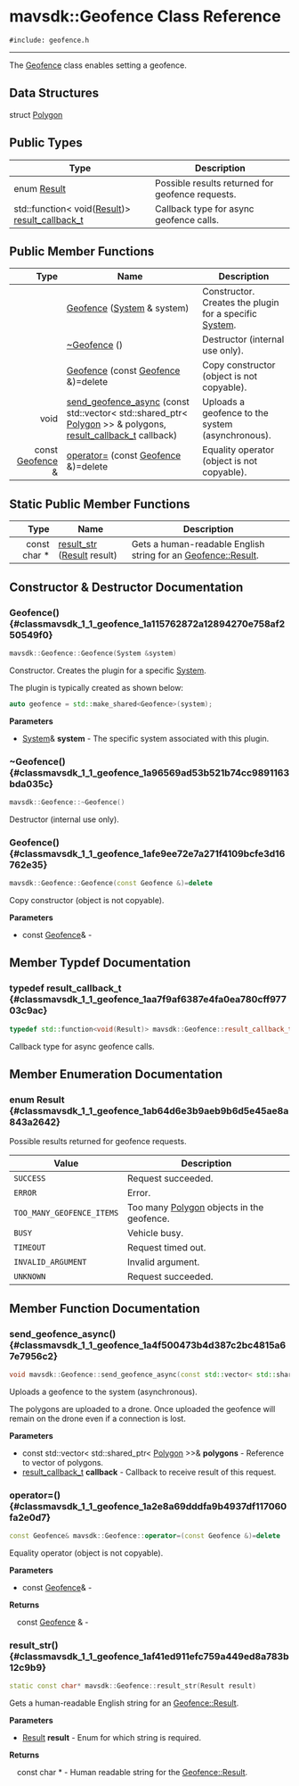 # mavsdk::Geofence Class Reference
`#include: geofence.h`

----


The [Geofence](classmavsdk_1_1_geofence.md) class enables setting a geofence. 


## Data Structures


struct [Polygon](structmavsdk_1_1_geofence_1_1_polygon.md)

## Public Types


Type | Description
--- | ---
enum [Result](#classmavsdk_1_1_geofence_1ab64d6e3b9aeb9b6d5e45ae8a843a2642) | Possible results returned for geofence requests.
std::function< void([Result](classmavsdk_1_1_geofence.md#classmavsdk_1_1_geofence_1ab64d6e3b9aeb9b6d5e45ae8a843a2642))> [result_callback_t](#classmavsdk_1_1_geofence_1aa7f9af6387e4fa0ea780cff97703c9ac) | Callback type for async geofence calls.

## Public Member Functions


Type | Name | Description
---: | --- | ---
&nbsp; | [Geofence](#classmavsdk_1_1_geofence_1a115762872a12894270e758af250549f0) ([System](classmavsdk_1_1_system.md) & system) | Constructor. Creates the plugin for a specific [System](classmavsdk_1_1_system.md).
&nbsp; | [~Geofence](#classmavsdk_1_1_geofence_1a96569ad53b521b74cc9891163bda035c) () | Destructor (internal use only).
&nbsp; | [Geofence](#classmavsdk_1_1_geofence_1afe9ee72e7a271f4109bcfe3d16762e35) (const [Geofence](classmavsdk_1_1_geofence.md) &)=delete | Copy constructor (object is not copyable).
void | [send_geofence_async](#classmavsdk_1_1_geofence_1a4f500473b4d387c2bc4815a67e7956c2) (const std::vector< std::shared_ptr< [Polygon](structmavsdk_1_1_geofence_1_1_polygon.md) >> & polygons, [result_callback_t](classmavsdk_1_1_geofence.md#classmavsdk_1_1_geofence_1aa7f9af6387e4fa0ea780cff97703c9ac) callback) | Uploads a geofence to the system (asynchronous).
const [Geofence](classmavsdk_1_1_geofence.md) & | [operator=](#classmavsdk_1_1_geofence_1a2e8a69dddfa9b4937df117060fa2e0d7) (const [Geofence](classmavsdk_1_1_geofence.md) &)=delete | Equality operator (object is not copyable).

## Static Public Member Functions


Type | Name | Description
---: | --- | ---
const char * | [result_str](#classmavsdk_1_1_geofence_1af41ed911efc759a449ed8a783b12c9b9) ([Result](classmavsdk_1_1_geofence.md#classmavsdk_1_1_geofence_1ab64d6e3b9aeb9b6d5e45ae8a843a2642) result) | Gets a human-readable English string for an [Geofence::Result](classmavsdk_1_1_geofence.md#classmavsdk_1_1_geofence_1ab64d6e3b9aeb9b6d5e45ae8a843a2642).


## Constructor & Destructor Documentation


### Geofence() {#classmavsdk_1_1_geofence_1a115762872a12894270e758af250549f0}
```cpp
mavsdk::Geofence::Geofence(System &system)
```


Constructor. Creates the plugin for a specific [System](classmavsdk_1_1_system.md).

The plugin is typically created as shown below: 

```cpp
auto geofence = std::make_shared<Geofence>(system);
```

**Parameters**

* [System](classmavsdk_1_1_system.md)& **system** - The specific system associated with this plugin.

### ~Geofence() {#classmavsdk_1_1_geofence_1a96569ad53b521b74cc9891163bda035c}
```cpp
mavsdk::Geofence::~Geofence()
```


Destructor (internal use only).


### Geofence() {#classmavsdk_1_1_geofence_1afe9ee72e7a271f4109bcfe3d16762e35}
```cpp
mavsdk::Geofence::Geofence(const Geofence &)=delete
```


Copy constructor (object is not copyable).


**Parameters**

* const [Geofence](classmavsdk_1_1_geofence.md)&  - 

## Member Typdef Documentation


### typedef result_callback_t {#classmavsdk_1_1_geofence_1aa7f9af6387e4fa0ea780cff97703c9ac}

```cpp
typedef std::function<void(Result)> mavsdk::Geofence::result_callback_t
```


Callback type for async geofence calls.


## Member Enumeration Documentation


### enum Result {#classmavsdk_1_1_geofence_1ab64d6e3b9aeb9b6d5e45ae8a843a2642}


Possible results returned for geofence requests.


Value | Description
--- | ---
<span id="classmavsdk_1_1_geofence_1ab64d6e3b9aeb9b6d5e45ae8a843a2642ad0749aaba8b833466dfcbb0428e4f89c"></span> `SUCCESS` | Request succeeded. 
<span id="classmavsdk_1_1_geofence_1ab64d6e3b9aeb9b6d5e45ae8a843a2642abb1ca97ec761fc37101737ba0aa2e7c5"></span> `ERROR` | Error. 
<span id="classmavsdk_1_1_geofence_1ab64d6e3b9aeb9b6d5e45ae8a843a2642ac8056eddde297ec65316ee409ff3a31b"></span> `TOO_MANY_GEOFENCE_ITEMS` | Too many [Polygon](structmavsdk_1_1_geofence_1_1_polygon.md) objects in the geofence. 
<span id="classmavsdk_1_1_geofence_1ab64d6e3b9aeb9b6d5e45ae8a843a2642a802706a9238e2928077f97736854bad4"></span> `BUSY` | Vehicle busy. 
<span id="classmavsdk_1_1_geofence_1ab64d6e3b9aeb9b6d5e45ae8a843a2642a070a0fb40f6c308ab544b227660aadff"></span> `TIMEOUT` | Request timed out. 
<span id="classmavsdk_1_1_geofence_1ab64d6e3b9aeb9b6d5e45ae8a843a2642af295a0c3e37c94f078e1c5476479132d"></span> `INVALID_ARGUMENT` | Invalid argument. 
<span id="classmavsdk_1_1_geofence_1ab64d6e3b9aeb9b6d5e45ae8a843a2642a696b031073e74bf2cb98e5ef201d4aa3"></span> `UNKNOWN` | Request succeeded. 

## Member Function Documentation


### send_geofence_async() {#classmavsdk_1_1_geofence_1a4f500473b4d387c2bc4815a67e7956c2}
```cpp
void mavsdk::Geofence::send_geofence_async(const std::vector< std::shared_ptr< Polygon >> &polygons, result_callback_t callback)
```


Uploads a geofence to the system (asynchronous).

The polygons are uploaded to a drone. Once uploaded the geofence will remain on the drone even if a connection is lost.

**Parameters**

* const std::vector< std::shared_ptr< [Polygon](structmavsdk_1_1_geofence_1_1_polygon.md) >>& **polygons** - Reference to vector of polygons.
* [result_callback_t](classmavsdk_1_1_geofence.md#classmavsdk_1_1_geofence_1aa7f9af6387e4fa0ea780cff97703c9ac) **callback** - Callback to receive result of this request.

### operator=() {#classmavsdk_1_1_geofence_1a2e8a69dddfa9b4937df117060fa2e0d7}
```cpp
const Geofence& mavsdk::Geofence::operator=(const Geofence &)=delete
```


Equality operator (object is not copyable).


**Parameters**

* const [Geofence](classmavsdk_1_1_geofence.md)&  - 

**Returns**

&emsp;const [Geofence](classmavsdk_1_1_geofence.md) & - 

### result_str() {#classmavsdk_1_1_geofence_1af41ed911efc759a449ed8a783b12c9b9}
```cpp
static const char* mavsdk::Geofence::result_str(Result result)
```


Gets a human-readable English string for an [Geofence::Result](classmavsdk_1_1_geofence.md#classmavsdk_1_1_geofence_1ab64d6e3b9aeb9b6d5e45ae8a843a2642).


**Parameters**

* [Result](classmavsdk_1_1_geofence.md#classmavsdk_1_1_geofence_1ab64d6e3b9aeb9b6d5e45ae8a843a2642) **result** - Enum for which string is required.

**Returns**

&emsp;const char * - Human readable string for the [Geofence::Result](classmavsdk_1_1_geofence.md#classmavsdk_1_1_geofence_1ab64d6e3b9aeb9b6d5e45ae8a843a2642).